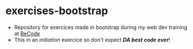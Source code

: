 # exercises-bootstrap   
   
- Repository for exercices made in bootstrap during my web dev training at [BeCode](https://becode.org/fr/)
- This in an *initiation* exercice so don't expect ***DA best code ever***!
